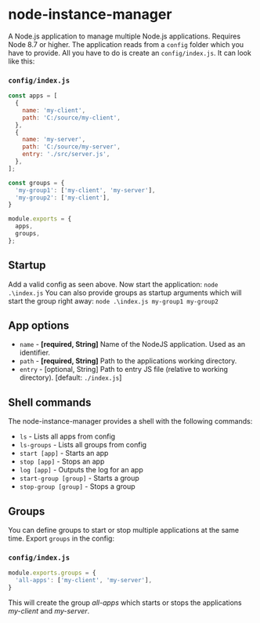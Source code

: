# node-instance-manager
A Node.js application to manage multiple Node.js applications. Requires Node 8.7 or higher.
The application reads from a `config` folder which you have to provide. All you have to do is create an `config/index.js`. It can look like this:

### `config/index.js`
```javascript
const apps = [
  {
    name: 'my-client',
    path: 'C:/source/my-client',
  },
  {
    name: 'my-server',
    path: 'C:/source/my-server',
    entry: './src/server.js',
  },
];

const groups = {
  'my-group1': ['my-client', 'my-server'],
  'my-group2': ['my-client'],
}

module.exports = {
  apps,
  groups,
};
```
## Startup
Add a valid config as seen above. Now start the application:
`node .\index.js`
You can also provide groups as startup arguments which will start the group right away:
`node .\index.js my-group1 my-group2`

## App options
- `name` - **[required, String]** Name of the NodeJS application. Used as an identifier.
- `path` - **[required, String]** Path to the applications working directory.
- `entry` - [optional, String] Path to entry JS file (relative to working directory). [default: `./index.js`]

## Shell commands
The node-instance-manager provides a shell with the following commands:
- `ls` - Lists all apps from config
- `ls-groups` - Lists all groups from config
- `start [app]` - Starts an app
- `stop [app]` - Stops an app
- `log [app]` - Outputs the log for an app
- `start-group [group]` - Starts a group
- `stop-group [group]` - Stops a group

## Groups
You can define groups to start or stop multiple applications at the same time. Export `groups` in the config:
### `config/index.js`
```javascript
module.exports.groups = {
  'all-apps': ['my-client', 'my-server'],
}
```
This will create the group *all-apps* which starts or stops the applications *my-client* and *my-server*.